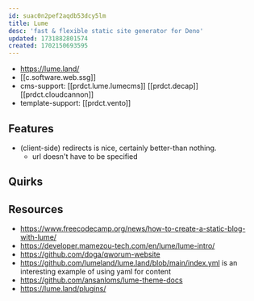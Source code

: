 ```yaml
---
id: suac0n2pef2aqdb53dcy5lm
title: Lume
desc: 'fast & flexible static site generator for Deno'
updated: 1731882801574
created: 1702150693595
---
```


- https://lume.land/
- [[c.software.web.ssg]]
- cms-support: [[prdct.lume.lumecms]] [[prdct.decap]] [[prdct.cloudcannon]]
- template-support: [[prdct.vento]]

## Features

- (client-side) redirects is nice, certainly better-than nothing.
  - url doesn't have to be specified

## Quirks



## Resources

- https://www.freecodecamp.org/news/how-to-create-a-static-blog-with-lume/
- https://developer.mamezou-tech.com/en/lume/lume-intro/
- https://github.com/doga/qworum-website
- https://github.com/lumeland/lume.land/blob/main/index.yml is an interesting example of using yaml for content
- https://github.com/ansanloms/lume-theme-docs
- https://lume.land/plugins/